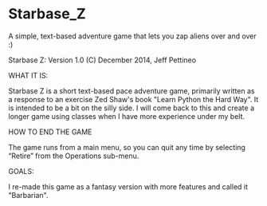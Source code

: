 Starbase_Z
==========

A simple, text-based adventure game that lets you zap aliens over and over :)

Starbase Z:
Version 1.0
(C) December  2014, Jeff Pettineo

WHAT IT IS:

Starbase Z is a short text-based pace adventure game, primarily written as a response to an exercise Zed Shaw's book
"Learn Python the Hard Way". It is intended to be a bit on the silly side. I will come back to this and create a longer game using classes when I have more experience under my belt. 

HOW TO END THE GAME

The game runs from a main menu, so you can quit any time by selecting “Retire” from the Operations sub-menu.

GOALS:

I re-made this game as a fantasy version with more features and called it "Barbarian".
